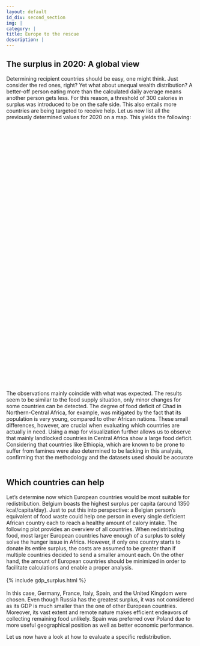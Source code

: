 ```yaml
---
layout: default
id_div: second_section
img: |
category: |
title: Europe to the rescue
description: |
---
```


<div class="row">
    <div class="col-sm-12 col-md-2"></div>
    <div class="col-sm-12 col-md-8">
        <h2>The surplus in 2020: A global view</h2>
        Determining recipient countries should be easy, one might think. Just consider the red ones, right? Yet what about unequal wealth distribution? A better-off person eating more than the calculated daily average means another person gets less. For this reason, a threshold of 300 calories in surplus was introduced to be on the safe side. This also entails more countries are being targeted to receive help. 
        Let us now list all the previously determined values for 2020 on a map. This yields the following:
    </div>
    <div class="col-sm-12 col-md-2"></div>
</div>

<br/>

<div class="row">
    <div class="col-sm-12 col-md-2"></div>
    <div class="col-sm-12 col-md-5">
        <div id="map_world_diff" style="width: 100%; height: 700px"></div>
    </div>
    <div class="col-sm-12 col-md-3">
        The observations mainly coincide with what was expected. The results seem to be similar to the food supply situation, only minor changes for some countries can be detected. The degree of food deficit of Chad in Northern-Central Africa, for example, was mitigated by the fact that its population is very young, compared to other African nations. These small differences, however, are crucial when evaluating which countries are actually in need. Using a map for visualization further allows us to observe that mainly landlocked countries in Central Africa show a large food deficit. Considering that countries like Ethiopia, which are known to be prone to suffer from famines were also determined to be lacking in this analysis, confirming that the methodology and the datasets used should be accurate
    </div>
    <div class="col-sm-12 col-md-2"></div>
</div>

<br/>

<div class="row">
    <div class="col-sm-12 col-md-2"></div>
    <div class="col-sm-12 col-md-8">
        <h2>Which countries can help</h2>
        Let’s determine now which European countries would be most suitable for redistribution. Belgium boasts the highest surplus per capita (around 1350 kcal/capita/day). Just to put this into perspective: a Belgian person’s equivalent of food waste could help one person in every single deficient African country each to reach a healthy amount of calory intake. The following plot provides an overview of all countries. When redistributing food, most larger European countries have enough of a surplus to solely solve the hunger issue in Africa. However, if only one country starts to donate its entire surplus, the costs are assumed to be greater than if multiple countries decided to send a smaller amount each. On the other hand, the amount of European countries should be minimized in order to facilitate calculations and enable a proper analysis.
    </div>
    <div class="col-sm-12 col-md-2"></div>
</div>

<br/>

<div class="row">
    <div class="col-sm-12 col-md-2"></div>
    <div class="col-sm-12 col-md-8" >
        {% include gdp_surplus.html %}
    </div>
    <div class="col-sm-12 col-md-2"></div>
</div>

<br>

<div class="row">
    <div class="col-sm-12 col-md-2"></div>
    <div class="col-sm-12 col-md-8">
        In this case, Germany, France, Italy, Spain, and the United Kingdom were chosen. Even though Russia has the greatest surplus, it was not considered as its GDP is much smaller than the one of other European countries. Moreover, its vast extent and remote nature makes efficient endeavors of collecting remaining food unlikely. Spain was preferred over Poland due to more useful geographical position as well as better economic performance.
        <p>Let us now have a look at how to evaluate a specific redistribution.</p>
    </div>
    <div class="col-sm-12 col-md-2"></div>
</div>

<br/>

<script>

var cal_world_ticks = {};
$.ajax({
    url: "json/cal_world/cal_world_ticks.json",
    async: false,
    dataType: 'json',
    success: function(data) {
        cal_world_ticks = data;
    }
});

colors5 = ["#d7191c","#fdae61", "#ffffbf", "#a6d96a", "#1a9641"]
load_map(cal_world_ticks, "json/cal_world/cal_world_2020.geojson", colors5, 'map_world_diff', [30.318462, 19.56871], 'Estimation deficit/surplus', 'kcal / persona / day', 3, -1, layergroupHolder, mapHolder);


</script>
